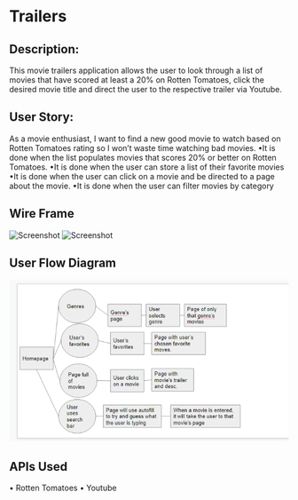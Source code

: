 # Trailers

## Description: 
This movie trailers application allows the user to look through a list of movies that have scored at least a 20% on Rotten Tomatoes, click the desired movie title and direct the user to the respective trailer via Youtube. 

## User Story:
As a movie enthusiast, I want to find a new good movie to watch based on Rotten Tomatoes rating so I won’t waste time watching bad movies. 
•It is done when the list populates movies that scores 20% or better on Rotten Tomatoes. 
•It is done when the user can store a list of their favorite movies 
•It is done when the user can click on a movie and be directed to a page about the movie. 
•It is done when the user can filter movies by category 

## Wire Frame
![Screenshot](https://github.com/chancevaughn/Trailers/blob/main/Images/Screen%20Shot%202021-03-15%20at%209.30.35%20PM.png)
![Screenshot](https://github.com/chancevaughn/Trailers/blob/main/Images/Screen%20Shot%202021-03-15%20at%209.30.45%20PM.png)

## User Flow Diagram 
![This is the flowchart](/assets/image.png)

## APIs Used 
• Rotten Tomatoes 
• Youtube 
